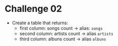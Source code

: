 # Challenge 02
- Create a table that returns:
  - first column: songs count &rarr; alias: `songs`
  - second column: artists count &rarr; alias `artists`
  - third column: albuns count &rarr; alias `albuns`